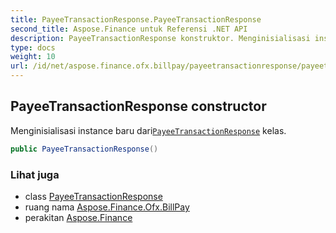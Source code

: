 ```yaml
---
title: PayeeTransactionResponse.PayeeTransactionResponse
second_title: Aspose.Finance untuk Referensi .NET API
description: PayeeTransactionResponse konstruktor. Menginisialisasi instance baru dariPayeeTransactionResponse kelas.
type: docs
weight: 10
url: /id/net/aspose.finance.ofx.billpay/payeetransactionresponse/payeetransactionresponse/
---
```

## PayeeTransactionResponse constructor

Menginisialisasi instance baru dari[`PayeeTransactionResponse`](../) kelas.

```csharp
public PayeeTransactionResponse()
```

### Lihat juga

* class [PayeeTransactionResponse](../)
* ruang nama [Aspose.Finance.Ofx.BillPay](../../payeetransactionresponse/)
* perakitan [Aspose.Finance](../../../)


